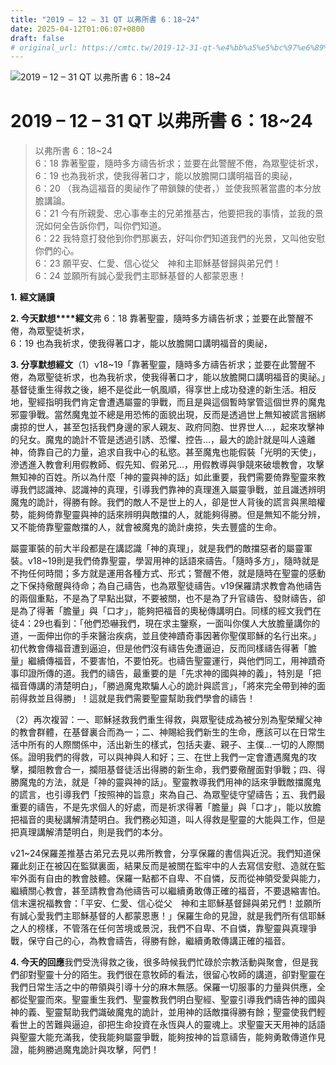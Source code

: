 ```yaml
---
title: "2019 – 12 – 31 QT 以弗所書 6：18~24"
date: 2025-04-12T01:06:07+0800
draft: false
# original_url: https://cmtc.tw/2019-12-31-qt-%e4%bb%a5%e5%bc%97%e6%89%80%e6%9b%b8-6%ef%bc%9a1824
---
```


![2019 – 12 – 31 QT 以弗所書 6：18~24](/images/qt.jpg   "2019 – 12 – 31 QT 以弗所書 6：18~24")

# 2019 – 12 – 31 QT 以弗所書 6：18~24

> 以弗所書 6：18~24  
> 6：18 靠著聖靈，隨時多方禱告祈求；並要在此警醒不倦，為眾聖徒祈求，  
> 6：19 也為我祈求，使我得著口才，能以放膽開口講明福音的奧祕，  
> 6：20 （我為這福音的奧祕作了帶鎖鍊的使者，）並使我照著當盡的本分放膽講論。  
> 6：21 今有所親愛、忠心事奉主的兄弟推基古，他要把我的事情，並我的景況如何全告訴你們，叫你們知道。  
> 6：22 我特意打發他到你們那裏去，好叫你們知道我們的光景，又叫他安慰你們的心。  
> 6：23 願平安、仁愛、信心從父　神和主耶穌基督歸與弟兄們！  
> 6：24 並願所有誠心愛我們主耶穌基督的人都蒙恩惠！

**1.** **經文誦讀**

**2. 今天默想****經文**弗 6：18 靠著聖靈，隨時多方禱告祈求；並要在此警醒不倦，為眾聖徒祈求，  
6：19 也為我祈求，使我得著口才，能以放膽開口講明福音的奧祕，

**3. 分享默想經文**（1）v18~19「靠著聖靈，隨時多方禱告祈求；並要在此警醒不倦，為眾聖徒祈求，也為我祈求，使我得著口才，能以放膽開口講明福音的奧祕。」基督徒重生得救之後，絕不是從此一帆風順，得享世上成功發達的新生活。相反地，聖經指明我們肯定會遭遇屬靈的爭戰，而且是與這個暫時掌管這個世界的魔鬼邪靈爭戰。當然魔鬼並不總是用恐怖的面貌出現，反而是透過世上無知被謊言捆綁虜掠的世人，甚至包括我們身邊的家人親友、政府同胞、世界世人…，起來攻擊神的兒女。魔鬼的詭計不管是透過引誘、恐懼、控告…，最大的詭計就是叫人遠離神，倚靠自己的力量，追求自我中心的私慾。甚至魔鬼也能假裝「光明的天使」，滲透進入教會利用假教師、假先知、假弟兄…，用假教導與爭競來破壞教會，攻擊無知神的百姓。所以為什麼「神的靈與神的話」如此重要，我們需要倚靠聖靈來教導我們認識神、認識神的真理，引導我們靠神的真理進入屬靈爭戰，並且識透辨明魔鬼的詭計，得勝有餘。我們的敵人不是世上的人，卻是世人背後的謊言與黑暗權勢，能夠倚靠聖靈與神的話來辨明與敵擋的人，就能夠得勝。但是無知不能分辨，又不能倚靠聖靈敵擋的人，就會被魔鬼的詭計虜掠，失去豐盛的生命。

屬靈軍裝的前大半段都是在講認識「神的真理」，就是我們的敵擋惡者的屬靈軍裝。v18~19則是我們倚靠聖靈，學習用神的話語來禱告。「隨時多方」，隨時就是不拘任何時間；多方就是運用各種方式、形式；警醒不倦，就是隨時在聖靈的感動之下保持儆醒與待命；為自己禱告，也為眾聖徒禱告。v19保羅請求教會為他禱告的兩個重點，不是為了早點出獄，不要被關，也不是為了升官禱告、發財禱告，卻是為了得著「膽量」與「口才」，能夠把福音的奧秘傳講明白。同樣的經文我們在徒4：29也看到：「他們恐嚇我們，現在求主鑒察，一面叫你僕人大放膽量講你的道，一面伸出你的手來醫治疾病，並且使神蹟奇事因著你聖僕耶穌的名行出來。」初代教會傳福音遭到逼迫，但是他們沒有禱告免遭逼迫，反而同樣禱告得著「膽量」繼續傳福音，不要害怕，不要怕死。也禱告聖靈運行，與他們同工，用神蹟奇事印證所傳的道。我們的禱告，最重要的是「先求神的國與神的義」，特別是「把福音傳講的清楚明白」，「勝過魔鬼欺騙人心的詭計與謊言」，「將來完全帶到神的面前得救並且得勝」！這就是我們需要聖靈幫助我們學會的禱告！

（2）再次複習：一、耶穌拯救我們重生得救，與眾聖徒成為被分別為聖榮耀父神的教會群體，在基督裏合而為一；二、神賜給我們新生的生命，應該可以在日常生活中所有的人際關係中，活出新生的樣式，包括夫妻、親子、主僕…一切的人際關係。證明我們的得救，可以與神與人和好；三、在世上我們一定會遭遇魔鬼的攻擊，攔阻教會合一，攔阻基督徒活出得勝的新生命，我們要儆醒面對爭戰；四、得勝魔鬼的方法，就是「神的靈與神的話」。聖靈教導我們用神的話來爭戰敵擋魔鬼的謊言，也引導我們「按照神的旨意」來為自己、為眾聖徒守望禱告；五、我們最重要的禱告，不是先求個人的好處，而是祈求得著「膽量」與「口才」，能以放膽把福音的奧秘講解清楚明白。我們務必知道，叫人得救是聖靈的大能與工作，但是把真理講解清楚明白，則是我們的本分。

v21~24保羅差推基古弟兄去見以弗所教會，分享保羅的書信與近況。我們知道保羅此刻正在被囚在監獄裏面，結果反而是被關在監牢中的人去寫信安慰、造就在監牢外面有自由的教會肢體。保羅一點都不自卑、不自憐，反而從神領受愛與能力，繼續關心教會，甚至請教會為他禱告可以繼續勇敢傳正確的福音，不要退縮害怕。信末還祝福教會：「平安、仁愛、信心從父　神和主耶穌基督歸與弟兄們！並願所有誠心愛我們主耶穌基督的人都蒙恩惠！」保羅生命的見證，就是我們所有信耶穌之人的榜樣，不管落在任何苦境或景況，我們不自卑、不自憐，靠聖靈與真理爭戰，保守自己的心，為教會禱告，得勝有餘，繼續勇敢傳講正確的福音。

**4. 今天的回應**我們受洗得救之後，很多時候我們忙碌於宗教活動與聚會，但是我們卻對聖靈十分的陌生。我們很在意牧師的看法，很留心牧師的講道，卻對聖靈在我們日常生活之中的帶領與引導十分的麻木無感。保羅一切服事的力量與供應，全都從聖靈而來。聖靈重生我們、聖靈教我們明白聖經、聖靈引導我們禱告神的國與神的義、聖靈幫助我們識破魔鬼的詭計，並用神的話敵擋得勝有餘；聖靈使我們輕看世上的苦難與逼迫，卻把生命投資在永恆與人的靈魂上。求聖靈天天用神的話語與聖靈大能充滿我，使我能夠屬靈爭戰，能夠按神的旨意禱告，能夠勇敢傳道作見證，能夠勝過魔鬼詭計與攻擊，阿們！